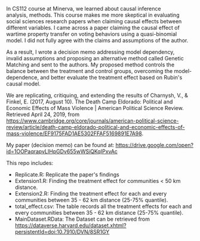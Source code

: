 In CS112 course at Minerva, we learned about causal inference analysis, methods. This course makes me more skeptical in evaluating social sciences research papers when claiming causal effects between different variables. I came across a paper claiming the causal effect of wartime property transfer on voting behaviors using a quasi-binomial model. I did not fully agree with the claims and assumptions of the author. 

As a result, I wrote a decision memo addressing model dependency, invalid assumptions and proposing an alternative method called Genetic Matching and sent to the authors. My proposed method controls the balance between the treatment and control groups, overcoming the model-dependence, and better evaluate the treatment effect based on Rubin's causal model.

We are replicating, critiquing, and extending the results of Charnysh, V., & Finkel, E. (2017, August 10). The Death Camp Eldorado: Political and Economic Effects of Mass Violence | American Political Science Review. Retrieved April 24, 2019, from https://www.cambridge.org/core/journals/american-political-science-review/article/death-camp-eldorado-political-and-economic-effects-of-mass-violence/EF9175FAD1AE5302FFAF5169891E7A98. 

My paper (decision memo) can be found at: https://drive.google.com/open?id=1OOPaqrapvLIHpGDv655wWSiQKqIPxvAc

This repo includes: 
- Replicate.R: Replicate the paper's findings 
- Extension1.R: Finding the treatment effect for communities < 50 km distance.
- Extension2.R: Finding the treatment effect for each and every communities between 35 - 62 km distance (25-75% quantile).
- total_effect.csv: The table records all the treatment effects for each and every communities between 35 - 62 km distance (25-75% quantile).
- MainDataset.RData: The Dataset can be retrieved from https://dataverse.harvard.edu/dataset.xhtml?persistentId=doi:10.7910/DVN/8SR1GY
